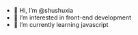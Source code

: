 - 👋 Hi, I’m @shushuxia
- 👀 I’m interested in front-end development
- 🌱 I’m currently learning javascript

<!---
shushuxia/shushuxia is a ✨ special ✨ repository because its `README.md` (this file) appears on your GitHub profile.
You can click the Preview link to take a look at your changes.
--->
